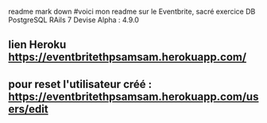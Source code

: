 readme mark down
 #voici mon  readme sur le Eventbrite, sacré exercice 
DB PostgreSQL
RAils 7
Devise Alpha : 4.9.0

 ## lien Heroku https://eventbritethpsamsam.herokuapp.com/

 ## pour reset l'utilisateur créé : https://eventbritethpsamsam.herokuapp.com/users/edit


